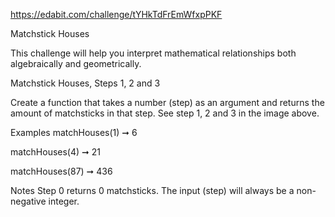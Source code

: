 https://edabit.com/challenge/tYHkTdFrEmWfxpPKF

Matchstick Houses

This challenge will help you interpret mathematical relationships both algebraically and geometrically.

Matchstick Houses, Steps 1, 2 and 3

Create a function that takes a number (step) as an argument and returns the amount of matchsticks in that step. See step 1, 2 and 3 in the image above.

Examples
matchHouses(1) ➞ 6

matchHouses(4) ➞ 21

matchHouses(87) ➞ 436

Notes
Step 0 returns 0 matchsticks.
The input (step) will always be a non-negative integer.
